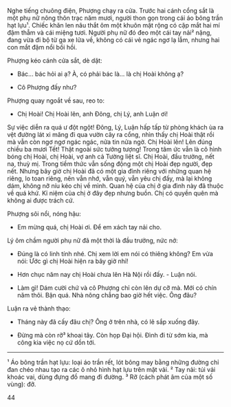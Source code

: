 Nghe tiếng chuông điện, Phượng chạy ra cửa. Trước hai cánh cổng sắt là một phụ nữ nông thôn trạc năm mươi, người thon gọn trong cái áo bông trần hạt lựu¹. Chiếc khăn len nâu thắt ôm một khuôn mặt rộng có cặp mắt hai mí đậm thẫm và cái miệng tươi. Người phụ nữ đó đeo một cái tay nải² nặng, đang vừa đi bộ từ ga xe lửa về, không có cái vẻ ngác ngơ lạ lẫm, nhưng hai con mắt đậm nổi bồi hồi.

Phượng kéo cánh cửa sắt, dè dặt:

- Bác... bác hỏi ai ạ? À, có phải bác là... là chị Hoài không ạ?

- Cô Phượng đấy như?

Phượng quay ngoắt về sau, reo to:

- Chị Hoài! Chị Hoài lên, anh Đông, chị Lý, anh Luận ơi!

Sự việc diễn ra quá ư đột ngột! Đông, Lý, Luận hấp tấp từ phòng khách ùa ra vệt đường lát xi măng đi qua vườn cây ra cổng, nhìn thấy chị Hoài thật rồi mà vẫn còn ngơ ngơ ngác ngác, nửa tin nửa ngờ. Chị Hoài lên! Lên đúng chiều ba mươi Tết! Thật ngoài sức tưởng tượng! Trong tâm ức vẫn là cô hình bóng chị Hoài, chị Hoài, vợ anh cả Tường liệt sĩ. Chị Hoài, đầu trưởng, nết na, thuỳ mị. Trong tiềm thức vẫn sống động một chị Hoài đẹp người, đẹp nết. Nhưng bây giờ chị Hoài đã có một gia đình riêng với những quan hệ riêng, lo toan riêng, nên vẫn nhớ, vẫn quý, vẫn yêu chị đấy, mà lại không dám, không nỡ níu kéo chị về mình. Quan hệ của chị ở gia đình này đã thuộc về quá khứ. Kỉ niệm của chị ở đây đẹp nhưng buồn. Chị có quyền quên mà không ai được trách cứ.

Phượng sôi nổi, nóng hậu:

- Em mừng quá, chị Hoài ơi. Để em xách tay nải cho.

Lý ôm chầm người phụ nữ đã một thời là đầu trưởng, nức nở:

- Đúng là có linh tính nhé. Chị xem lời em nói có thiêng không? Em vừa nói: Ước gì chị Hoài hiện ra bây giờ nhỉ!

- Hơn chục năm nay chị Hoài chưa lên Hà Nội rồi đấy. - Luận nói.

- Làm gì! Dám cười chứ và cô Phượng chỉ còn lên dự cỡ mà. Mới có chín năm thôi. Bận quá. Nhà nông chẳng bao giờ hết việc. Ông đâu?

Luận ra vẻ thành thạo:

- Tháng này đã cấy đâu chị? Ông ở trên nhà, có lẽ sắp xuống đây.

- Đừng mà còn rỡ³ khoai tây. Còn họp Đại hội. Đình đi từ sớm kia, mà công kia việc nọ cứ dồn tới.

---
¹ Áo bông trần hạt lựu: loại áo trần rết, lót bông may bằng những đường chỉ đan chéo nhau tạo ra các ô nhỏ hình hạt lựu trên mặt vải.
² Tay nải: túi vải khoác vai, dùng đựng đồ mang đi đường.
³ Rỡ (cách phát âm của một số vùng): đỡ.

44